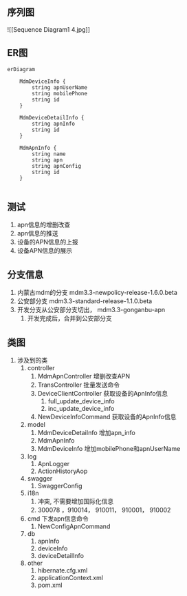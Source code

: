 ## 序列图
![[Sequence Diagram1 4.jpg]]

## ER图
```mermaid
erDiagram
	
	MdmDeviceInfo {
		string apnUserName
		string mobilePhone
		string id
	}

	MdmDeviceDetailInfo {
	    string apnInfo
		string id
    }

	MdmApnInfo {
	    string name
		string apn
		string apnConfig
		string id
    }
	
```
## 测试
1. apn信息的增删改查
2. apn信息的推送
3. 设备的APN信息的上报
4. 设备APN信息的展示

## 分支信息
1. 内蒙古mdm的分支 mdm3.3-newpolicy-release-1.6.0.beta
2. 公安部分支 mdm3.3-standard-release-1.1.0.beta
3. 开发分支从公安部分支切出， mdm3.3-gonganbu-apn
	1. 开发完成后，合并到公安部分支

## 类图
1. 涉及到的类
	1. controller
		1. MdmApnController 增删改查APN
		2. TransController  批量发送命令
		3. DeviceClientController    获取设备的ApnInfo信息
			1. full_update_device_info
			2. inc_update_device_info
		4. NewDeviceInfoCommand  获取设备的ApnInfo信息
	2. model
		1. MdmDeviceDetaiInfo  增加apn_info
		2. MdmApnInfo
		3. MdmDeviceInfo 增加mobilePhone和apnUserName
	3. log
		1. ApnLogger
		2. ActionHistoryAop
	4. swagger
		1. SwaggerConfig
	5. i18n
		1. 冲突, 不需要增加国际化信息
		2. 300078 ，910014， 910011， 910001， 910002
	6. cmd   下发apn信息命令
		1. NewConfigApnCommand
	7. db
		1. apnInfo
		2. deviceInfo
		3. deviceDetailInfo
	8. other
		1. hibernate.cfg.xml
		2. applicationContext.xml
		3. pom.xml